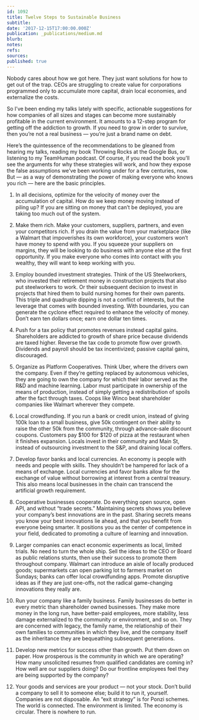 ```yaml
---
id: 1092
title: Twelve Steps to Sustainable Business
subtitle: 
date: '2017-12-15T17:00:00.000Z'
publication: _publications/medium.md
blurb: 
notes: 
refs: 
sources: 
published: true
---
```

Nobody cares about how we got here. They just want solutions for how to get out of the trap. CEOs are struggling to create value for corporations programmed only to accumulate more capital, drain local economies, and externalize the costs.

So I’ve been ending my talks lately with specific, actionable suggestions for how companies of all sizes and stages can become more sustainably profitable in the current environment. It amounts to a 12-step program for getting off the addiction to growth. If you need to grow in order to survive, then you’re not a real business — you’re just a brand name on debt.

Here’s the quintessence of the recommendations to be gleaned from hearing my talks, reading my book Throwing Rocks at the Google Bus, or listening to my TeamHuman podcast. Of course, if you read the book you’ll see the arguments for why these strategies will work, and how they expose the false assumptions we’ve been working under for a few centuries, now. But — as a way of demonstrating the power of making everyone who knows you rich — here are the basic principles.

1. In all decisions, optimize for the velocity of money over the accumulation of capital. How do we keep money moving instead of piling up? If you are sitting on money that can’t be deployed, you are taking too much out of the system.

2. Make them rich. Make your customers, suppliers, partners, and even your competitors rich. If you drain the value from your marketplace (like a Walmart that impoverishes its own workforce), your customers won’t have money to spend with you. If you squeeze your suppliers on margins, they will be looking to do business with anyone else at the first opportunity. If you make everyone who comes into contact with you wealthy, they will want to keep working with you.

3. Employ bounded investment strategies. Think of the US Steelworkers, who invested their retirement money in construction projects that also put steelworkers to work. Or their subsequent decision to invest in projects that hired them to build nursing homes for their own parents. This triple and quadruple dipping is not a conflict of interests, but the leverage that comes with bounded investing. With boundaries, you can generate the cyclone effect required to enhance the velocity of money. Don’t earn ten dollars once; earn one dollar ten times.

4. Push for a tax policy that promotes revenues instead capital gains. Shareholders are addicted to growth of share price because dividends are taxed higher. Reverse the tax code to promote flow over growth. Dividends and payroll should be tax incentivized; passive capital gains, discouraged.

5. Organize as Platform Cooperatives. Think Uber, where the drivers own the company. Even if they’re getting replaced by autonomous vehicles, they are going to own the company for which their labor served as the R&D and machine learning. Labor must participate in ownership of the means of production, instead of simply getting a redistribution of spoils after the fact through taxes. Coops like Winco beat shareholder companies like Walmart wherever they compete.

6. Local crowdfunding. If you run a bank or credit union, instead of giving 100k loan to a small business, give 50k contingent on their ability to raise the other 50k from the community, through advance-sale discount coupons. Customers pay $100 for $120 of pizza at the restaurant when it finishes expansion. Locals invest in their community and Main St, instead of outsourcing investment to the S&P, and draining local coffers.

7. Develop favor banks and local currencies. An economy is people with needs and people with skills. They shouldn’t be hampered for lack of a means of exchange. Local currencies and favor banks allow for the exchange of value without borrowing at interest from a central treasury. This also means local businesses in the chain can transcend the artificial growth requirement.

8. Cooperative businesses cooperate. Do everything open source, open API, and without “trade secrets.” Maintaining secrets shows you believe your company’s best innovations are in the past. Sharing secrets means you know your best innovations lie ahead, and that you benefit from everyone being smarter. It positions you as the center of competence in your field, dedicated to promoting a culture of learning and innovation.

9. Larger companies can enact economic experiments as local, limited trials. No need to turn the whole ship. Sell the ideas to the CEO or Board as public relations stunts, then use their success to promote them throughout company. Walmart can introduce an aisle of locally produced goods; supermarkets can open parking lot to farmers market on Sundays; banks can offer local crowdfunding apps. Promote disruptive ideas as if they are just one-offs, not the radical game-changing innovations they really are.
 
10. Run your company like a family business. Family businesses do better in every metric than shareholder owned businesses. They make more money in the long run, have better-paid employees, more stability, less damage externalized to the community or environment, and so on. They are concerned with legacy, the family name, the relationship of their own families to communities in which they live, and the company itself as the inheritance they are bequeathing subsequent generations.
 
11. Develop new metrics for success other than growth. Put them down on paper. How prosperous is the community in which we are operating? How many unsolicited resumes from qualified candidates are coming in? How well are our suppliers doing? Do our frontline employees feel they are being supported by the company?
 
12. Your goods and services are your product — not your stock. Don’t build a company to sell it to someone else; build it to run it, yourself. Companies are not disposable. An “exit strategy” is for Ponzi schemes. The world is connected. The environment is limited. The economy is circular. There is nowhere to run.
